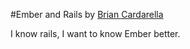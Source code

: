 #Ember and Rails
by [Brian Cardarella](http://reefpoints.dockyard.com/2014/05/07/building-an-ember-app-with-rails-part-1.html)

I know rails, I want to know Ember better.
